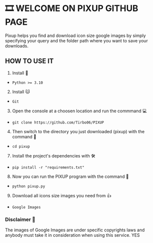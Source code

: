 # 🎞 WELCOME ON PIXUP GITHUB PAGE

Pixup helps you find and download icon size google images by simply specifying your query and the folder path where you want to save your downloads.

## HOW TO USE IT
1. Install 🐍
- ```Python >= 3.10```

2. Install 🐱
- ```Git```

3. Open the console at a choosen location and run the commmand 💻 
- ```git clone https://github.com/Tirbo06/PIXUP```

4. Then switch to the directory you just downloaded (pixup) with the command 📁
- ```cd pixup```

7. Install the project's dependencies with 🛠
- ```pip install -r "requirements.txt"```

8. Now you can run the PIXUP program with the command 🚀
- ```python pixup.py```

9. Download all icons size images you need from 👍
- ```Google Images```



### Disclaimer 🛑
The images of Google Images are under specific copyrights laws and anybody must take it in consideration when using this service.
YES